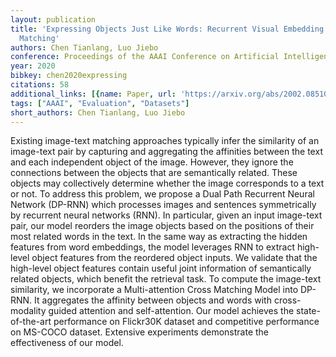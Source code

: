 ```yaml
---
layout: publication
title: 'Expressing Objects Just Like Words: Recurrent Visual Embedding For Image-text
  Matching'
authors: Chen Tianlang, Luo Jiebo
conference: Proceedings of the AAAI Conference on Artificial Intelligence
year: 2020
bibkey: chen2020expressing
citations: 58
additional_links: [{name: Paper, url: 'https://arxiv.org/abs/2002.08510'}]
tags: ["AAAI", "Evaluation", "Datasets"]
short_authors: Chen Tianlang, Luo Jiebo
---
```

Existing image-text matching approaches typically infer the similarity of an
image-text pair by capturing and aggregating the affinities between the text
and each independent object of the image. However, they ignore the connections
between the objects that are semantically related. These objects may
collectively determine whether the image corresponds to a text or not. To
address this problem, we propose a Dual Path Recurrent Neural Network (DP-RNN)
which processes images and sentences symmetrically by recurrent neural networks
(RNN). In particular, given an input image-text pair, our model reorders the
image objects based on the positions of their most related words in the text.
In the same way as extracting the hidden features from word embeddings, the
model leverages RNN to extract high-level object features from the reordered
object inputs. We validate that the high-level object features contain useful
joint information of semantically related objects, which benefit the retrieval
task. To compute the image-text similarity, we incorporate a Multi-attention
Cross Matching Model into DP-RNN. It aggregates the affinity between objects
and words with cross-modality guided attention and self-attention. Our model
achieves the state-of-the-art performance on Flickr30K dataset and competitive
performance on MS-COCO dataset. Extensive experiments demonstrate the
effectiveness of our model.